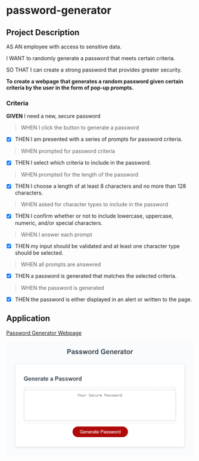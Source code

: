 # password-generator

## Project Description

AS AN employee with access to sensitive data.

I WANT to randomly generate a password that meets certain criteria.

SO THAT I can create a strong password that provides greater security.

**To create a webpage that generates a random password given certain criteria by the user in the form of pop-up prompts.**

### Criteria

**GIVEN** I need a new, secure password

> WHEN I click the button to generate a password
- [X] THEN I am presented with a series of prompts for password criteria.

> WHEN prompted for password criteria
- [X] THEN I select which criteria to include in the password.

> WHEN prompted for the length of the password
- [X] THEN I choose a length of at least 8 characters and no more than 128 characters.

> WHEN asked for character types to include in the password
- [X] THEN I confirm whether or not to include lowercase, uppercase, numeric, and/or special characters.

> WHEN I answer each prompt
- [X] THEN my input should be validated and at least one character type should be selected.

> WHEN all prompts are answered
- [X] THEN a password is generated that matches the selected criteria.

> WHEN the password is generated
- [X] THEN the password is either displayed in an alert or written to the page.

## Application

[Password Generator Webpage](https://huytvuu.github.io/3-challenge-password-generator/)

![Screenshot of application](https://github.com/huytvuu/3-challenge-password-generator/blob/main/assets/password-generator-screenshot.png)


